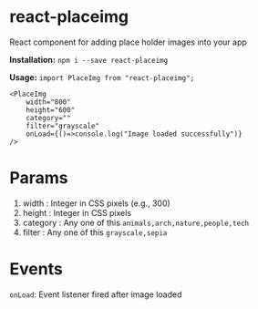 # react-placeimg
React component for adding place holder images into your app

**Installation:**
`npm i --save react-placeimg`

**Usage:**
`import PlaceImg from "react-placeimg";`
```
<PlaceImg 
    width="800"
    height="600" 
    category=""
    filter="grayscale"
    onLoad={()=>console.log("Image loaded successfully")}
/>
```

Params
===
1. width  : Integer in CSS pixels (e.g., 300)
2. height : Integer in CSS pixels
3. category : Any one of this `animals,arch,nature,people,tech`
4. filter : Any one of this `grayscale,sepia`

Events
===
`onLoad`: Event listener fired after image loaded